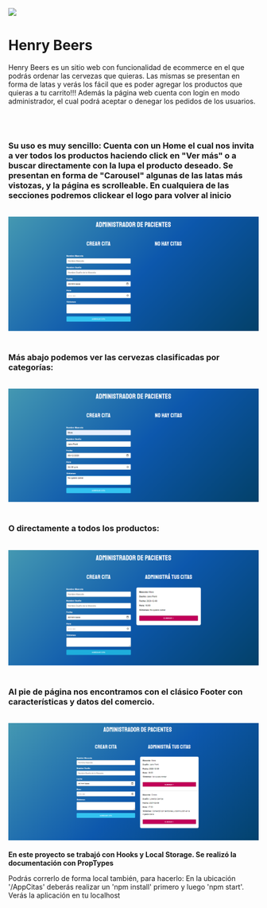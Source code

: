 <p align='left'>
    <img src='https://static.wixstatic.com/media/85087f_0d84cbeaeb824fca8f7ff18d7c9eaafd~mv2.png/v1/fill/w_160,h_30,al_c,q_85,usm_0.66_1.00_0.01/Logo_completo_Color_1PNG.webp' </img>
</p>

# Henry Beers


Henry Beers es un sitio web con funcionalidad de ecommerce en el que podrás ordenar las cervezas que quieras. Las mismas se presentan en forma de latas y verás los fácil que es poder agregar los productos que quieras a tu carrito!!!
Además la página web cuenta con login en modo administrador, el cual podrá aceptar o denegar los pedidos de los usuarios.

</br>
</br>
<h3>Su uso es muy sencillo: Cuenta con un Home el cual nos invita a ver todos los productos haciendo click en "Ver más" o a buscar directamente con la lupa el producto deseado. Se presentan en forma de "Carousel" algunas de las latas más vistozas, y la página es scrolleable.
En cualquiera de las secciones podremos clickear el logo para volver al inicio </h3>
</br>
<img src= "https://raw.githubusercontent.com/JairoPonti/AppCitas/main/src/screenShots/Image1.png"/>
</br>
</br>

<h3>Más abajo podemos ver las cervezas clasificadas por categorías:</h3>
</br>
<img src= "https://raw.githubusercontent.com/JairoPonti/AppCitas/main/src/screenShots/Image2.png"/>
</br>
</br>

<h3>O directamente a todos los productos:</h3>
</br>
<img src= "https://raw.githubusercontent.com/JairoPonti/AppCitas/main/src/screenShots/Image3.png"/>
</br>
</br>

<h3>Al pie de página nos encontramos con el clásico Footer con características y datos del comercio.</h3>
</br>
<img src= "https://raw.githubusercontent.com/JairoPonti/AppCitas/main/src/screenShots/Image4.png"/>

</br>
</br>
<strong>En este proyecto se trabajó con Hooks y Local Storage. Se realizó la documentación con PropTypes</strong>

Podrás correrlo de forma local también, para hacerlo:
En la ubicación '/AppCitas' deberás realizar un 'npm install' primero y luego 'npm start'. Verás la aplicación en tu localhost 
